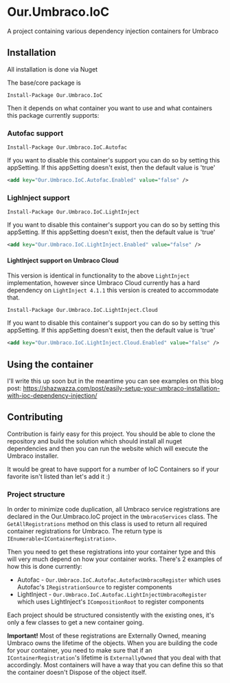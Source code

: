 # Our.Umbraco.IoC

A project containing various dependency injection containers for Umbraco

## Installation

All installation is done via Nuget

The base/core package is

	Install-Package Our.Umbraco.IoC

Then it depends on what container you want to use and what containers this package currently supports:

### Autofac support

	Install-Package Our.Umbraco.IoC.Autofac

If you want to disable this container's support you can do so by setting this appSetting. If this appSetting doesn't exist, then the default value is 'true'

```xml
<add key="Our.Umbraco.IoC.Autofac.Enabled" value="false" />
```

### LighInject support

	Install-Package Our.Umbraco.IoC.LightInject

If you want to disable this container's support you can do so by setting this appSetting. If this appSetting doesn't exist, then the default value is 'true'

```xml
<add key="Our.Umbraco.IoC.LightInject.Enabled" value="false" />
```

#### LightInject support on Umbraco Cloud

This version is identical in functionality to the above `LightInject` implementation, however since Umbraco Cloud currently has a hard dependency on `LightInject 4.1.1`
this version is created to accommodate that.

	Install-Package Our.Umbraco.IoC.LightInject.Cloud

If you want to disable this container's support you can do so by setting this appSetting. If this appSetting doesn't exist, then the default value is 'true'

```xml
<add key="Our.Umbraco.IoC.LightInject.Cloud.Enabled" value="false" />
```


## Using the container

I'll write this up soon but in the meantime you can see examples on this blog post: https://shazwazza.com/post/easily-setup-your-umbraco-installation-with-ioc-dependency-injection/

## Contributing

Contribution is fairly easy for this project. You should be able to clone the repository and build the solution which should install all nuget dependencies and then you can run the website which will execute the Umbraco installer.

It would be great to have support for a number of IoC Containers so if your favorite isn't listed than let's add it :)

### Project structure

In order to minimize code duplication, all Umbraco service registrations are declared in the Our.Umbraco.IoC project in the `UmbracoServices` class. 
The `GetAllRegistrations` method on this class is used to return all required container registrations for Umbraco. The return type is `IEnumerable<IContainerRegistration>`.

Then you need to get these registrations into your container type and this will very much depend on how your container works. There's 2 examples of how this is done currently:

* Autofac - `Our.Umbraco.IoC.Autofac.AutofacUmbracoRegister` which uses Autofac's `IRegistrationSource` to register components
* LightInject - `Our.Umbraco.IoC.Autofac.LightInjectUmbracoRegister` which uses LightInject's `ICompositionRoot` to register components

Each project should be structured consistently with the existing ones, it's only a few classes to get a new container going.

__Important!__ Most of these registrations are Externally Owned, meaning Umbraco owns the lifetime of the objects. When you are building the code for your container, you need
to make sure that if an `IContainerRegistration`'s lifetime is `ExternallyOwned` that you deal with that accordingly. Most containers will have a way that you can define this
so that the container doesn't Dispose of the object itself.
